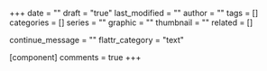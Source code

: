 +++
date = ""
draft = "true"
last_modified = ""
author = ""
tags = []
categories = []
series = ""
graphic = ""
thumbnail = ""
related = []

continue_message = ""
flattr_category = "text"

[component]
	comments = true
+++

